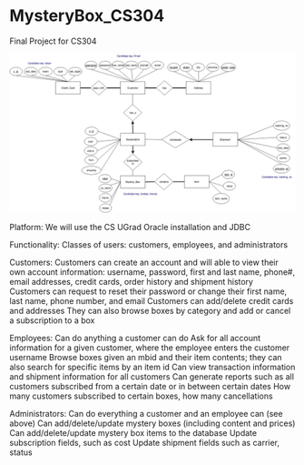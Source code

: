 # MysteryBox_CS304
Final Project for CS304

![ER Diagram](https://github.com/hdengg/MysteryBox_CS304/blob/master/MysteryBoxRevised.jpg)

Platform:
We will use the CS UGrad Oracle installation and JDBC

Functionality:
Classes of users: customers, employees, and administrators 

Customers: 
Customers can create an account and will able to view their own account information: username, password, first and last name, phone#, email addresses, credit cards, order history and shipment history 
Customers can request to reset their password or change their first name, last name, phone number, and email 
Customers can add/delete credit cards and addresses 
They can also browse boxes by category and add or cancel a subscription to a box 

Employees: 
Can do anything a customer can do 
Ask for all account information for a given customer, where the employee enters the customer username 
Browse boxes given an mbid and their item contents; they can also search for specific items by an item id 
Can view transaction information and shipment information for all customers 
Can generate reports such as all customers subscribed from a certain date or in between certain dates 
How many customers subscribed to certain boxes, how many cancellations 

Administrators: 
Can do everything a customer and an employee can (see above) 
Can add/delete/update mystery boxes (including content and prices) 
Can add/delete/update mystery box items to the database
Update subscription fields, such as cost 
Update shipment fields such as carrier, status
